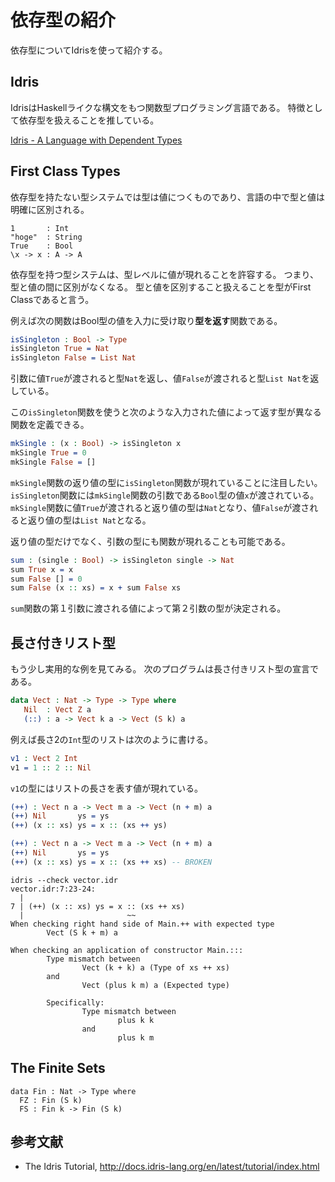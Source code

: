 # 依存型の紹介
依存型についてIdrisを使って紹介する。

## Idris
IdrisはHaskellライクな構文をもつ関数型プログラミング言語である。
特徴として依存型を扱えることを推している。

[Idris - A Language with Dependent Types](https://www.idris-lang.org/)

## First Class Types
依存型を持たない型システムでは型は値につくものであり、言語の中で型と値は明確に区別される。
```
1       : Int
"hoge"  : String
True    : Bool
\x -> x : A -> A
```

依存型を持つ型システムは、型レベルに値が現れることを許容する。
つまり、型と値の間に区別がなくなる。
型と値を区別すること扱えることを型がFirst Classであると言う。

例えば次の関数はBool型の値を入力に受け取り**型を返す**関数である。
```Idris
isSingleton : Bool -> Type
isSingleton True = Nat
isSingleton False = List Nat
```
引数に値`True`が渡されると型`Nat`を返し、値`False`が渡されると型`List Nat`を返している。

この`isSingleton`関数を使うと次のような入力された値によって返す型が異なる関数を定義できる。
```Idris
mkSingle : (x : Bool) -> isSingleton x
mkSingle True = 0
mkSingle False = []
```
`mkSingle`関数の返り値の型に`isSingleton`関数が現れていることに注目したい。
`isSingleton`関数には`mkSingle`関数の引数である`Bool`型の値`x`が渡されている。
`mkSingle`関数に値`True`が渡されると返り値の型は`Nat`となり、値`False`が渡されると返り値の型は`List Nat`となる。

返り値の型だけでなく、引数の型にも関数が現れることも可能である。
```Idris
sum : (single : Bool) -> isSingleton single -> Nat
sum True x = x
sum False [] = 0
sum False (x :: xs) = x + sum False xs
```
`sum`関数の第１引数に渡される値によって第２引数の型が決定される。

## 長さ付きリスト型
もう少し実用的な例を見てみる。
次のプログラムは長さ付きリスト型の宣言である。

```Idris
data Vect : Nat -> Type -> Type where
   Nil  : Vect Z a
   (::) : a -> Vect k a -> Vect (S k) a
```

例えば長さ2の`Int`型のリストは次のように書ける。
```Idris
v1 : Vect 2 Int
v1 = 1 :: 2 :: Nil
```
`v1`の型にはリストの長さを表す値が現れている。


```Idris
(++) : Vect n a -> Vect m a -> Vect (n + m) a
(++) Nil       ys = ys
(++) (x :: xs) ys = x :: (xs ++ ys)
```

```Idris
(++) : Vect n a -> Vect m a -> Vect (n + m) a
(++) Nil       ys = ys
(++) (x :: xs) ys = x :: (xs ++ xs) -- BROKEN
```

```
idris --check vector.idr 
vector.idr:7:23-24:
  |
7 | (++) (x :: xs) ys = x :: (xs ++ xs)
  |                       ~~
When checking right hand side of Main.++ with expected type
        Vect (S k + m) a

When checking an application of constructor Main.:::
        Type mismatch between
                Vect (k + k) a (Type of xs ++ xs)
        and
                Vect (plus k m) a (Expected type)
        
        Specifically:
                Type mismatch between
                        plus k k
                and
                        plus k m
```

## The Finite Sets
```
data Fin : Nat -> Type where
  FZ : Fin (S k)
  FS : Fin k -> Fin (S k)
```

## 参考文献
- The Idris Tutorial, http://docs.idris-lang.org/en/latest/tutorial/index.html
